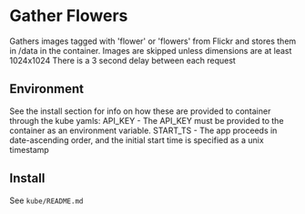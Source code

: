 
# Gather Flowers

Gathers images tagged with 'flower' or 'flowers' from Flickr and stores them in /data in the container.
Images are skipped unless dimensions are at least 1024x1024
There is a 3 second delay between each request

## Environment
See the install section for info on how these are provided to container through the kube yamls:
API_KEY - The API_KEY must be provided to the container as an environment variable.
START_TS - The app proceeds in date-ascending order, and the initial start time is specified as a unix timestamp


## Install
See ```kube/README.md```


